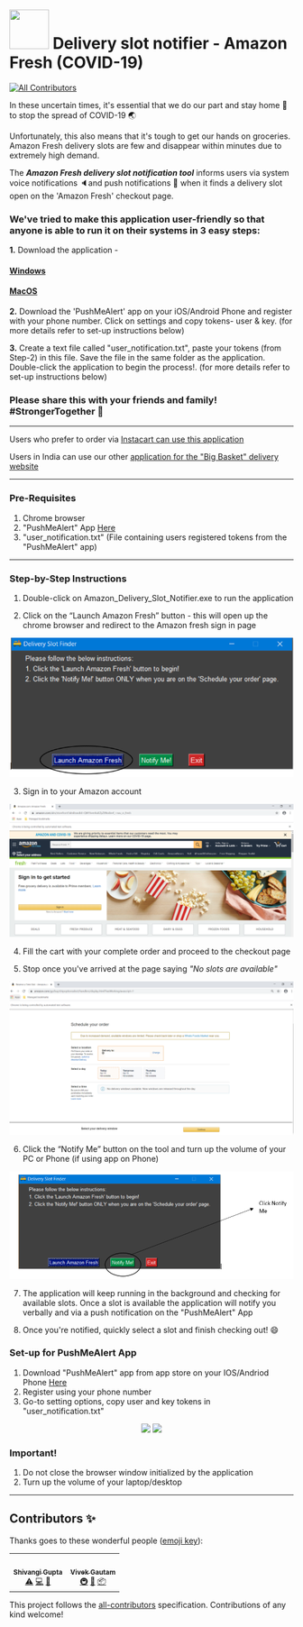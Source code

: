 # <img src="https://raw.githubusercontent.com/ojasvi92/Amazon-Fresh-Delivery-Slot-Notifier-COVID-19/master/img/delivery-truck-icon.ico" height=70 width=70> Delivery slot notifier - Amazon Fresh (COVID-19)
<!-- ALL-CONTRIBUTORS-BADGE:START - Do not remove or modify this section -->
[![All Contributors](https://img.shields.io/badge/all_contributors-2-orange.svg?style=flat-square)](#contributors-)
<!-- ALL-CONTRIBUTORS-BADGE:END -->

In these uncertain times, it's essential that we do our part and stay home :house_with_garden: to stop the spread of COVID-19 :earth_asia:

Unfortunately, this also means that it's tough to get our hands on groceries. Amazon Fresh delivery slots are few and disappear within minutes due to extremely high demand.

The ***Amazon Fresh delivery slot notification tool*** informs users via system voice notifications 🔈and push notifications :iphone: when it finds a delivery slot open on the 'Amazon Fresh' checkout page.

 

### We've tried to make this application user-friendly so that anyone is able to run it on their systems in 3 easy steps: 
**1.** Download the application -  
#### [Windows](https://github.com/ojasvi92/Delivery-slot-notifier-Amazon-Fresh-COVID-19/releases/download/v1.0.0-win32/Amazon_Delivery_Slot_Notifier.zip)
#### [MacOS](https://github.com/ojasvi92/Delivery-slot-notifier-Amazon-Fresh-COVID-19/releases/download/v1.0.0-macOS/Amazon_Delivery_Slot_Notifier.zip)

**2.** Download the 'PushMeAlert' app on your iOS/Android Phone and register with your phone number. Click on settings and copy tokens- user & key. (for more details refer to set-up instructions below)

**3.** Create a text file called "user_notification.txt", paste your tokens (from Step-2) in this file. Save the file in the same folder as the application. Double-click the application to begin the process!. (for more details refer to set-up instructions below)


### Please share this with your friends and family! #StrongerTogether :muscle:

****
Users who prefer to order via [Instacart can use this application](https://github.com/vivekgautam104/instacart-slot-finder)

Users in India can use our other [application for the "Big Basket" delivery website](https://github.com/vivekgautam104/bigbasket-slot-finder)
****

### Pre-Requisites ###
1. Chrome browser
2. "PushMeAlert" App [Here](https://pushmealert.com/)
3. "user_notification.txt" (File containing users registered tokens from the "PushMeAlert" app)

****


### Step-by-Step Instructions ###
1. Double-click on Amazon_Delivery_Slot_Notifier.exe to run the application 

2. Click on the “Launch Amazon Fresh” button - this will open up the chrome browser and redirect to the Amazon fresh sign in page

![](https://github.com/ojasvi92/Amazon-Fresh-Delivery-Slot-Notifier-COVID-19/blob/master/img/Application%20home%20page.png)
 
3. Sign in to your Amazon account

 ![](https://github.com/ojasvi92/Amazon-Fresh-Delivery-Slot-Notifier-COVID-19/blob/master/img/Amazon%20fresh%20home%20page.png)
 
4.	Fill the cart with your complete order and proceed to the checkout page

5.	Stop once you've arrived at the page saying *"No slots are available"*

![](https://github.com/ojasvi92/Amazon-Fresh-Delivery-Slot-Notifier-COVID-19/blob/master/img/Amazon%20fresh%20checkout%20page.png)
 
6.	Click the “Notify Me” button on the tool and turn up the volume of your PC or Phone (if using app on Phone)

 ![](https://github.com/ojasvi92/Amazon-Fresh-Delivery-Slot-Notifier-COVID-19/blob/master/img/Application%20Notify%20Me.png)
 
7.	The application will keep running in the background and checking for available slots. Once a slot is available the application will notify you verbally and via a push notification on the "PushMeAlert" App

8.	Once you're notified, quickly select a slot and finish checking out! :smile:

### Set-up for PushMeAlert App

1. Download "PushMeAlert" app from app store on your IOS/Andriod Phone [Here](https://pushmealert.com/)
2. Register using your phone number
3. Go-to setting options, copy user and key tokens in "user_notification.txt"

<p align="center">
 <img src="https://github.com/ojasvi92/Delivery-slot-notifier-Amazon-Fresh-COVID-19/blob/user-notification-file-issue-(Mac-%26-Linux)/img/pushmealert_settings_page.jpg" height=500>
 <img src="https://github.com/ojasvi92/Delivery-slot-notifier-Amazon-Fresh-COVID-19/blob/user-notification-file-issue-(Mac-%26-Linux)/img/user_notification_file.PNG">
</p>



### Important!
1. Do not close the browser window initialized by the application
2. Turn up the volume of your laptop/desktop

****

## Contributors ✨

Thanks goes to these wonderful people ([emoji key](https://allcontributors.org/docs/en/emoji-key)):

<!-- ALL-CONTRIBUTORS-LIST:START - Do not remove or modify this section -->
<!-- prettier-ignore-start -->
<!-- markdownlint-disable -->
<table>
  <tr>
    <td align="center"><a href="https://github.com/shivangimgupta"><img src="https://avatars3.githubusercontent.com/u/32472018?v=4" width="100px;" alt=""/><br /><sub><b>Shivangi Gupta</b></sub></a><br /> <a href="https://github.com/ojasvi92/Amazon-Fresh-Delivery-Slot-Notifier-COVID-19/commits?author=shivangimgupta" title="Tests">⚠️</a> <a href="https://github.com/ojasvi92/Amazon-Fresh-Delivery-Slot-Notifier-COVID-19/commits?author=shivangimgupta" title="Code">💻</a> <a href="https://github.com/ojasvi92/Amazon-Fresh-Delivery-Slot-Notifier-COVID-19/commits?author=shivangimgupta" title="Documentation">📖</a></td>
   
   <td align="center"><a href="https://github.com/vivekgautam104"><img src="https://avatars2.githubusercontent.com/u/11819397?v=4" width="100px;" alt=""/><br /><sub><b>Vivek Gautam</b></sub></a><br /> <a href="https://github.com/ojasvi92/Amazon-Fresh-Delivery-Slot-Notifier-COVID-19/commits?author=vivekgautam104" title="Infrastructure">🚇</a> <a href="https://github.com/ojasvi92/Amazon-Fresh-Delivery-Slot-Notifier-COVID-19/commits?author=vivekgautam104" title="Maintenance">🚧</a> <a href="https://github.com/ojasvi92/Amazon-Fresh-Delivery-Slot-Notifier-COVID-19/commits?author=vivekgautam104" title="Platform">📦</a></td>
   
  </tr>
</table>

<!-- markdownlint-enable -->
<!-- prettier-ignore-end -->
<!-- ALL-CONTRIBUTORS-LIST:END -->

This project follows the [all-contributors](https://github.com/all-contributors/all-contributors) specification. Contributions of any kind welcome!
